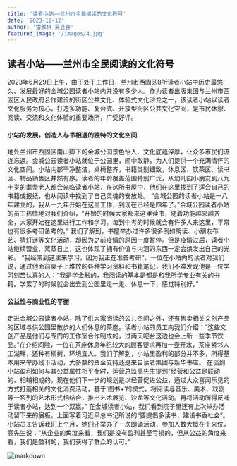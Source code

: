 ```yaml
---
title: '读者小站——兰州市全民阅读的文化符号'
date: '2023-12-12'
author: '雷雅棋 吴昱蓉'
featured_image: '/images/4.jpg'
---
```


## 读者小站——兰州市全民阅读的文化符号

2023年6月29日上午，由于处于工作日，兰州市西固区8所读者小站中历史最悠久、发展最好的金城公园读者小站内并没有多少人。作为读者出版集团与兰州市西固区人民政府合作建设的街区公共文化、体验式文化沙龙之一，该读者小站以读者文化服务为核心，打造多功能、复合式、开放型街区公共文化空间，是市民休憩、阅读、交流和文化体验的重要场所，广受好评。

#### 小站的发展，创造人与书相遇的独特的文化空间
地处兰州市西固区南山脚下的金城公园景色怡人、文化底蕴深厚，让众多市民们流连忘返。金城公园读者小站就位于公园里，闹中取静，为人们提供一个充满情怀的文化空间。小站内部干净整洁，桌椅整齐，书籍类别细致，休息区、饮茶区、读书区、物品销售区井然有序。读者的年龄覆盖范围特别广泛，从幼儿园小朋友到八九十岁的耄耋老人都会光临读者小站，在这所书屋中，他们在这里找到了适合自己的书籍或报纸，也从阅读中找到了自己灵魂的安放处。
“金城公园的读者小站是一八年建立的，我从一九年开始在这里工作，到现在已经是四年了。”金城公园读者小站的员工热情地对我们介绍，“开始的时候大家都来这里读书，随着功能越来越齐全，大家开始在这里进行工作和学习。每到中考的时候就会有许多人来这里，平常也有很多考研备考的。”
我们了解到，书屋举办过许多很多例如朗读、小朋友布艺、猜灯谜等文化活动，却因为之前疫情的原因一度暂停。但是疫情过后，读者小站继续营业、蒸蒸日上，这也体现了拥有价值与内涵的东西一定会焕发出自己的光彩。
“我经常到这里来学习，因为我正在准备考研”，一位在小站内的读者对我们说，通过他面前桌子上堆放的各种学习资料和书籍笔记，我们不难发现他是一位学习刻苦认真的人：“我是学金融的，我阅读的基本是都是和我所学专业有关的书籍。学累了的时候就会出去到公园里走一走、休息一下，感觉特别好。”

#### 公益性与商业性的平衡
走进金城公园读者小站，除了供大家阅读的公共空间之外，还有售卖相关文创产品的区域与供公园里散步的人们休息的茶座。读者小站的员工向我们介绍：“这些文创产品是他们与专门的工作室合作制成的，过两天吧台这边也会上新一些季节饮品。”在介绍间隙，一位在茶座休息年纪较大的顾客要求再加一壶开水，茶座紧邻人工湖畔，还种有柳树，环境宜人。我们了解到，小站里盈利的部分并不多，所得基本用来举办线下活动，大多数的资金支持还是来自读者集团与新华书店。
在谈到小站盈利如何与其公益属性相平衡时，运营总监高先生提到“经营和公益是联动的、相辅相成的。现在他们下一步的规划是以经营促进公益，通过大众喜闻乐见的方式打造相关的文化消费活动，基于‘图书+’的模式，将阅读与音乐、美术、戏剧等一系列的艺术形式相结合，推出艺术展览、沙龙等文化活动。再将活动所得反哺于读者小站，达到一个双赢。”
在金城读者小站，我们看到院子里还有上次举办活动留下来的展板，上面写着习近平总书记所说的“要提倡多读书，建设书香社会”。小站员工告诉我们上个月，她们还举办了一次朗诵活动，参加人数大概在十来位，高先生说：“从企业的角度来看，我们是没有盈利甚至亏损的，但从公益的角度来看，我们是盈利的，我们获得了群众的认可。”

![markdown](/images/4.jpg)